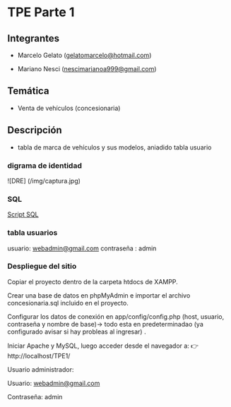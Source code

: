 # TPE Parte 1

## Integrantes

 * Marcelo Gelato (gelatomarcelo@hotmail.com)

 * Mariano Nesci (nescimarianoa999@gmail.com)

## Temática

 * Venta de vehículos (concesionaria)

## Descripción

 * tabla de marca de vehículos y sus modelos, aniadido tabla usuario

 ### digrama de identidad
![DRE] (/img/captura.jpg)


### SQL
[Script SQL](dataDB/concesionaria.sql)

### tabla usuarios
usuario: webadmin@gmail.com
contraseña : admin


### Despliegue del sitio

Copiar el proyecto dentro de la carpeta htdocs de XAMPP.

Crear una base de datos en phpMyAdmin e importar el archivo concesionaria.sql incluido en el proyecto.

Configurar los datos de conexión en app/config/config.php (host, usuario, contraseña y nombre de base)-> todo esta en predeterminadao (ya configurado avisar si hay probleas al ingresar) .

Iniciar Apache y MySQL, luego acceder desde el navegador a:
👉 http://localhost/TPE1/

Usuario administrador:

Usuario: webadmin@gmail.com

Contraseña: admin


